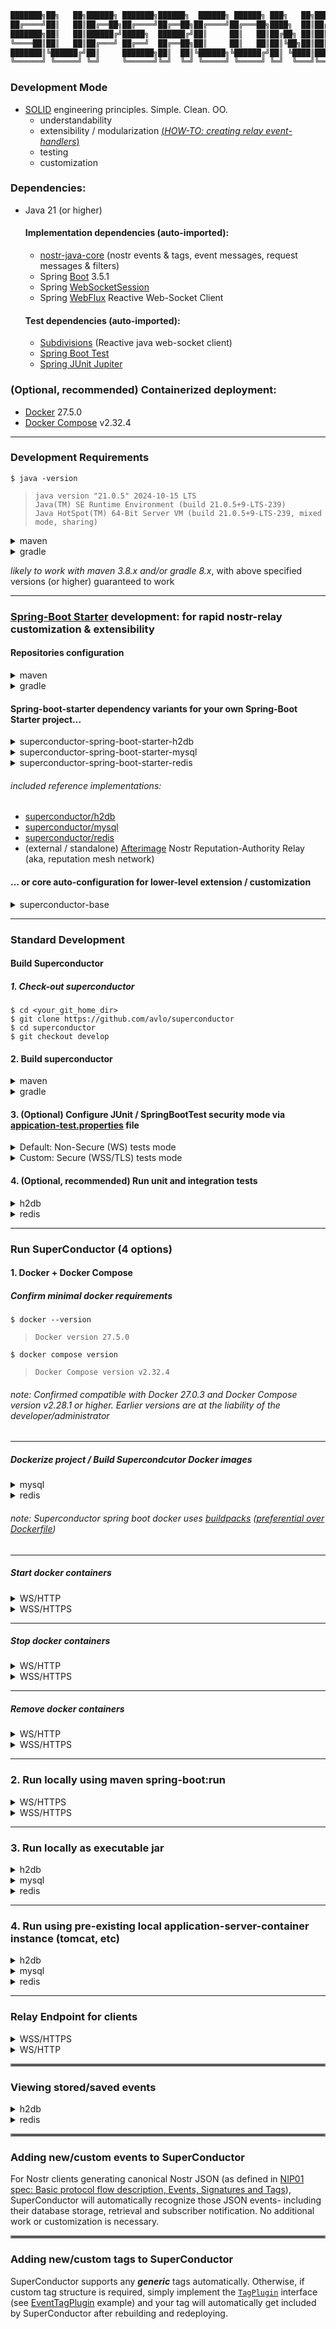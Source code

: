 ```java
███████╗██╗   ██╗██████╗ ███████╗██████╗  ██████╗ ██████╗ ███╗   ██╗██████╗ ██╗   ██╗ ██████╗████████╗ ██████╗ ██████╗
██╔════╝██║   ██║██╔══██╗██╔════╝██╔══██╗██╔════╝██╔═══██╗████╗  ██║██╔══██╗██║   ██║██╔════╝╚══██╔══╝██╔═══██╗██╔══██╗
███████╗██║   ██║██████╔╝█████╗  ██████╔╝██║     ██║   ██║██╔██╗ ██║██║  ██║██║   ██║██║        ██║   ██║   ██║██████╔╝
╚════██║██║   ██║██╔═══╝ ██╔══╝  ██╔══██╗██║     ██║   ██║██║╚██╗██║██║  ██║██║   ██║██║        ██║   ██║   ██║██╔══██╗
███████║╚██████╔╝██║     ███████╗██║  ██║╚██████╗╚██████╔╝██║ ╚████║██████╔╝╚██████╔╝╚██████╗   ██║   ╚██████╔╝██║  ██║
╚══════╝ ╚═════╝ ╚═╝     ╚══════╝╚═╝  ╚═╝ ╚═════╝ ╚═════╝ ╚═╝  ╚═══╝╚═════╝  ╚═════╝  ╚═════╝   ╚═╝    ╚═════╝ ╚═╝  ╚═╝
```

### Development Mode

- [SOLID](https://www.digitalocean.com/community/conceptual-articles/s-o-l-i-d-the-first-five-principles-of-object-oriented-design) engineering principles.  Simple.  Clean.  OO.
  - understandability
  - extensibility / modularization [(_HOW-TO: creating relay event-handlers_)](#adding-newcustom-events-to-superconductor)
  - testing
  - customization


### Dependencies:
- Java 21 (or higher)
  
  #### Implementation dependencies (auto-imported):
  - [nostr-java-core](https://github.com/avlo/nostr-java-core) (nostr events & tags, event messages, request messages & filters)
  - Spring [Boot](https://spring.io/projects/spring-boot) 3.5.1
  - Spring [WebSocketSession](https://docs.spring.io/spring-session/reference/guides/boot-websocket.html)
  - Spring [WebFlux](https://docs.spring.io/spring-framework/reference/web/webflux.html) Reactive Web-Socket Client
  #### Test dependencies (auto-imported):
  - [Subdivisions](https://github.com/avlo/subdivisions) (Reactive java web-socket client)
  - [Spring Boot Test](https://docs.spring.io/spring-boot/reference/testing/spring-boot-applications.html)
  - [Spring JUnit Jupiter](https://docs.spring.io/spring-framework/reference/testing/annotations/integration-junit-jupiter.html)

### (Optional, recommended) Containerized deployment:
- [Docker](https://hub.docker.com/_/docker) 27.5.0
- [Docker Compose](https://docs.docker.com/compose/install/) v2.32.4

----

### Development Requirements

    $ java -version

>     java version "21.0.5" 2024-10-15 LTS
>     Java(TM) SE Runtime Environment (build 21.0.5+9-LTS-239)
>     Java HotSpot(TM) 64-Bit Server VM (build 21.0.5+9-LTS-239, mixed mode, sharing)

<details>
  <summary>maven</summary>

    $ mvn -version
>     Apache Maven 3.9.9 (8e8579a9e76f7d015ee5ec7bfcdc97d260186937)
>     Java version: 21.0.5, vendor: Oracle Corporation
</details>

<details>
  <summary>gradle</summary>

    $ gradle -version
>     ------------------------------------------------------------
>     Gradle 8.13
>     ------------------------------------------------------------
</details>

_likely to work with maven 3.8.x and/or gradle 8.x_, with above specified versions (or higher) guaranteed to work 

----

### [Spring-Boot Starter](https://docs.spring.io/spring-boot/tutorial/first-application/index.html) development: for rapid nostr-relay customization & extensibility

#### Repositories configuration

<details><summary>maven</summary>

###### ~/.m2/settings.xml (typically)

```xml
<repositories>
  <repository>
    <id>github-superconductor</id>
    <url>https://maven.pkg.github.com/avlo/superconductor</url>
  </repository>
</repositories>
...
...
</servers>
  <server>
    <id>github-superconductor</id>
    <username>YOUR_GITHUB_USERNAME</username>
    <password>YOUR_GITHUB_ACCESS_TOKEN/PASSWORD</password>
  </server>
</servers>
```
</details>

<details><summary>gradle</summary>

###### build.gradle (typically)

```groovy
repositories {
    maven {
        url = uri("https://maven.pkg.github.com/avlo/superconductor")
    }
}
```
</details>

#### Spring-boot-starter dependency variants for your own Spring-Boot Starter project...

<details><summary>superconductor-spring-boot-starter-h2db</summary>
    <blockquote>
        <details><summary>maven</summary>
            <blockquote>

###### pom.xml
```xml
<dependency>
  <groupId>com.prosilion.superconductor</groupId>
  <artifactId>superconductor-spring-boot-starter-h2db</artifactId>
  <version>1.16.0</version>
</dependency>
```
</blockquote>            
        </details>
    </blockquote>
    <blockquote>
        <details><summary>gradle</summary>
            <blockquote>

###### build.gradle
```groovy
implementation 'com.prosilion.superconductor:superconductor-spring-boot-starter-h2db:' + 1.16.0
```
</blockquote>            
        </details>
    </blockquote>
</details>
<details><summary>superconductor-spring-boot-starter-mysql</summary>
    <blockquote>
        <details><summary>maven</summary>
            <blockquote>

###### pom.xml
```xml
<dependency>
  <groupId>com.prosilion.superconductor</groupId>
  <artifactId>superconductor-spring-boot-starter-mysql</artifactId>
  <version>1.16.0</version>
</dependency>
```
</blockquote>            
        </details>
    </blockquote>
    <blockquote>
        <details><summary>gradle</summary>
            <blockquote>

###### build.gradle
```groovy
implementation 'com.prosilion.superconductor:superconductor-spring-boot-starter-mysql:' + 1.16.0
```
</blockquote>            
        </details>
    </blockquote>
</details>
<details><summary>superconductor-spring-boot-starter-redis</summary>
    <blockquote>
        <details><summary>maven</summary>
            <blockquote>

###### pom.xml
```xml
<dependency>
  <groupId>com.prosilion.superconductor</groupId>
  <artifactId>superconductor-spring-boot-starter-redis</artifactId>
  <version>1.16.0</version>
</dependency>
```
</blockquote>            
        </details>
    </blockquote>
    <blockquote>
        <details><summary>gradle</summary>
            <blockquote>

###### build.gradle
```groovy
implementation 'com.prosilion.superconductor:superconductor-spring-boot-starter-redis:' + 1.16.0
```
</blockquote>            
        </details>
    </blockquote>
</details>

###### included reference implementations:
- [superconductor/h2db](superconductor/h2db)
- [superconductor/mysql](superconductor/mysql)
- [superconductor/redis](superconductor/redis)
- (external / standalone) [Afterimage](https://github.com/avlo/afterimage) Nostr Reputation-Authority Relay (aka, reputation mesh network)

#### ... or core auto-configuration for lower-level extension / customization

<details><summary>superconductor-base</summary>
    <blockquote>
        <details><summary>maven</summary>
            <blockquote>

###### pom.xml
```xml
<dependency>
  <groupId>com.prosilion.superconductor</groupId>
  <artifactId>superconductor-base</artifactId>
  <version>1.16.0</version>
</dependency>
```
</blockquote>            
        </details>
    </blockquote>
    <blockquote>
        <details><summary>gradle</summary>
            <blockquote>

###### build.gradle
```groovy
implementation 'com.prosilion.superconductor:superconductor-base:' + 1.16.0
```
</blockquote>            
        </details>
    </blockquote>
</details>

----

### Standard Development
#### Build Superconductor 
##### 1. Check-out superconductor

    $ cd <your_git_home_dir>
    $ git clone https://github.com/avlo/superconductor
    $ cd superconductor
    $ git checkout develop

#### 2.  Build superconductor
<details>
  <summary>maven</summary>  

      $ cd <your_git_home_dir>
      $ cd superconductor

    (unix)
      $ ./mvnw clean compile

    (windows)
      $ ./mvnw.cmd clean compile
</details>

<details>
  <summary>gradle</summary>

      $ cd <your_git_home_dir>
      $ cd superconductor

    (unix)
      $ ./gradlew clean build

    (windows)
      $ ./gradlew.bat clean build
</details>

#### 3. (Optional) Configure JUnit / SpringBootTest security mode via [appication-test.properties](src/test/resources/application-test.properties) file
<details>
  <summary>Default: Non-Secure (WS) tests mode</summary>

    # ws autoconfigure
    # security test (ws) disabled ('false') by default.
    server.ssl.enabled=false                                           <--------  "false" for ws/non-secure
    # ...
    superconductor.relay.url=ws://localhost:5555                       <--------  "ws" protocol for ws/non-secure
</details>
<details>
  <summary>Custom: Secure (WSS/TLS) tests mode</summary>

    # wss autoconfigure
    # to enable secure tests (wss), change below value to 'true' and...
    server.ssl.enabled=true                                            <--------  "true" for wss/secure
    # ...also for secure (wss), change below value to 'wss'...
    superconductor.relay.url=wss://localhost:5555                      <--------  "wss" protocol for wss/secure

Configure SuperConductor run-time security, 3 options:

| SecurityLevel | Specification                                                        | Details                                                                                                                                                                                                                                                                                                                                                                                 |
  |---------------|----------------------------------------------------------------------|-----------------------------------------------------------------------------------------------------------------------------------------------------------------------------------------------------------------------------------------------------------------------------------------------------------------------------------------------------------------------------------------|
| Highest       | SSL Certificate WSS/HTTPS<br>(industry standard secure encrypted)    | 1. [Obtain](https://www.websitebuilderexpert.com/building-websites/how-to-get-an-ssl-certificate/) an SSL certificate.<br>2. [Install](https://www.baeldung.com/java-import-cer-certificate-into-keystore) the certificate<br>3. Enable [SSL configuration options](src/main/resources/application-local_wss.properties?plain=1#L6,8,L11-L15) in application-local_wss/dev_wss.properties file. |
| Medium        | Self-Signed Certificate WSS/HTTPS (locally created secure encrypted) | 1. Create a [Self-Signed Certificate](https://www.baeldung.com/openssl-self-signed-cert).<br>2. [Install](https://www.baeldung.com/java-import-cer-certificate-into-keystore) the certificate<br>3. Enable [SSL configuration options](src/main/resources/application-local_wss.properties?plain=1#L6,8,L11-L15) in application-local_wss/dev_wss.properties file.                      |
| None/Default  | WS/HTTP<br>non-secure / non-encrypted                                | Security-related configuration(s) not required                                                                                                                                                                                                                                                                                                                                          |  

</details>

#### 4. (Optional, recommended) Run unit and integration tests

<details><summary>h2db</summary>
    <blockquote>
        <details><summary>maven</summary>
            <blockquote>
                <details><summary>unix</summary>
                    <blockquote>
<blockquote>

```bash
$ ./mvnw verify -f superconductor/h2db/pom.xml
```
</blockquote>
                    </blockquote>
                </details>
                <details><summary>windows</summary>
                    <blockquote>
<blockquote>

```bash
$ ./mvnw.cmd verify -f superconductor/h2db/pom.xml
```
</blockquote>
                    </blockquote>
                </details>
            </blockquote>
        </details>
        <details><summary>gradle</summary>
            <blockquote>
                <details><summary>unix</summary>
                    <blockquote>
<blockquote>

```bash
$ ./gradlew :superconductor-app-h2db:test :superconductor-app-h2db:check --rerun-tasks
```
</blockquote>
                    </blockquote>
                </details>
                <details><summary>windows</summary>
                    <blockquote>
<blockquote>

```bash
$ ./gradlew.cmd :superconductor-app-h2db:test :superconductor-app-h2db:check --rerun-tasks
```
</blockquote>
                    </blockquote>
                </details>
            </blockquote>
        </details>
    </blockquote>
</details>
<details><summary>redis</summary>
    <blockquote>
        <details><summary>maven</summary>
            <blockquote>
                <details><summary>unix</summary>
                    <blockquote>
<blockquote>

```bash
$ ./mvnw verify -f superconductor/redis/pom.xml
```
</blockquote>
                    </blockquote>
                </details>
                <details><summary>windows</summary>
                    <blockquote>
<blockquote>

```bash
$ ./mvnw.cmd verify -f superconductor/redis/pom.xml
```
</blockquote>
                    </blockquote>
                </details>
            </blockquote>
        </details>
        <details><summary>gradle</summary>
            <blockquote>
                <details><summary>unix</summary>
                    <blockquote>
<blockquote>

```bash
$ ./gradlew :superconductor-app-redis:test :superconductor-app-redis:check --rerun-tasks
```
</blockquote>
                    </blockquote>
                </details>
                <details><summary>windows</summary>
                    <blockquote>
<blockquote>

```bash
$ ./gradlew.cmd :superconductor-app-redis:test :superconductor-app-redis:check --rerun-tasks
```
</blockquote>
                    </blockquote>
                </details>
            </blockquote>
        </details>
    </blockquote>
</details>

----

### Run SuperConductor (4 options)

#### 1.  Docker + Docker Compose
##### Confirm minimal docker requirements
    $ docker --version
>     Docker version 27.5.0
    $ docker compose version
>     Docker Compose version v2.32.4

###### _note: Confirmed compatible with Docker 27.0.3 and Docker Compose version v2.28.1 or higher.  Earlier versions are at the liability of the developer/administrator_

----

##### Dockerize project / Build Supercondcutor Docker images

<details>
  <summary>mysql</summary>

    $ mvn clean install -Dmaven.test.skip=true
    $ mvn -N wrapper:wrapper
    $ mvn spring-boot:build-image -f superconductor/mysql/pom.xml -Pdev_ws -Dmaven.test.skip=true
</details>
<details>
  <summary>redis</summary>

    $ mvn clean install -Dmaven.test.skip=true
    $ mvn -N wrapper:wrapper
    $ mvn spring-boot:build-image -f superconductor/redis/pom.xml -Pdev_ws -Dmaven.test.skip=true 
</details>

###### _note: Superconductor spring boot docker uses [buildpacks](https://buildpacks.io/) ([preferential over Dockerfile](https://reflectoring.io/spring-boot-docker/))_

----

##### Start docker containers

<details><summary>WS/HTTP</summary>
    <blockquote>
        <details><summary>mysql</summary>
            <blockquote>

###### run without logging:

    $ docker compose -f superconductor/mysql/docker-compose-dev_ws.yml up 

###### run with container logging displayed to console:

    $ docker compose -f superconductor/mysql/docker-compose-dev_ws.yml up --abort-on-container-failure --attach-dependencies

###### run with docker logging displayed to console:

    $ docker compose -f superconductor/mysql/docker-compose-dev_ws.yml up -d && dcls | grep 'superconductor-app-mysql' | awk '{print $1}' | xargs docker logs -f

</blockquote>
        </details>
        <details><summary>redis</summary>
            <blockquote>

###### run without logging:

    $ docker compose -f superconductor/redis/docker-compose-dev_ws.yml up 

###### run with container logging displayed to console:

    $ docker compose -f superconductor/redis/docker-compose-dev_ws.yml up --abort-on-container-failure --attach-dependencies

###### run with docker logging displayed to console:

    $ docker compose -f superconductor/redis/docker-compose-dev_ws.yml up -d && dcls | grep 'superconductor-app-redis' | awk '{print $1}' | xargs docker logs -f
</blockquote>
        </details>
    </blockquote>
</details>

<details><summary>WSS/HTTPS</summary>
    <blockquote>

###### (*optionally edit [superconductor/docker-compose-dev_wss.yml](superconductor/docker-compose-dev_wss.yml?plain=1#L10,L32,L36-L37) parameters as applicable.*)
</blockquote>
    <blockquote>
        <details><summary>mysql</summary>
            <blockquote>

###### run without logging:

    $ docker compose -f superconductor/mysql/docker-compose-dev_wss.yml up 

###### run with container logging displayed to console:

    $ docker compose -f superconductor/mysql/docker-compose-dev_wss.yml up --abort-on-container-failure --attach-dependencies

###### run with docker logging displayed to console:

    $ docker compose -f superconductor/mysql/docker-compose-dev_wss.yml up -d && dcls | grep 'superconductor-app-mysql' | awk '{print $1}' | xargs docker logs -f

</blockquote>
        </details>
        <details><summary>redis</summary>
            <blockquote>

###### run without logging:

    $ docker compose -f superconductor/redis/docker-compose-dev_wss.yml up 

###### run with container logging displayed to console:

    $ docker compose -f superconductor/redis/docker-compose-dev_wss.yml up --abort-on-container-failure --attach-dependencies

###### run with docker logging displayed to console:

    $ docker compose -f superconductor/redis/docker-compose-dev_wss.yml up -d && dcls | grep 'superconductor-app-redis' | awk '{print $1}' | xargs docker logs -f
</blockquote>
        </details>
    </blockquote>
</details>

----

##### Stop docker containers

<details><summary>WS/HTTP</summary>
    <blockquote>
        <details><summary>mysql</summary>
            <blockquote>

    $ docker compose -f superconductor/mysql/docker-compose-dev_ws.yml stop 
</blockquote>
        </details>
        <details><summary>redis</summary>
            <blockquote>

    $ docker compose -f superconductor/redis/docker-compose-dev_ws.yml stop 
</blockquote>
        </details>
    </blockquote>
</details>

<details><summary>WSS/HTTPS</summary>
    <blockquote>
        <details><summary>mysql</summary>
            <blockquote>

    $ docker compose -f superconductor/mysql/docker-compose-dev_wss.yml stop 
</blockquote>
        </details>
        <details><summary>redis</summary>
            <blockquote>

    $ docker compose -f superconductor/redis/docker-compose-dev_wss.yml stop 
</blockquote>
        </details>
    </blockquote>
</details>

----  

##### Remove docker containers

<details><summary>WS/HTTP</summary>
    <blockquote>
        <details><summary>mysql</summary>
            <blockquote>

    $ docker compose -f superconductor/mysql/docker-compose-dev_ws.yml down --remove-orphans

</blockquote>
        </details>
        <details><summary>redis</summary>
            <blockquote>

    $ docker compose -f superconductor/redis/docker-compose-dev_ws.yml down --remove-orphans
</blockquote>
        </details>
    </blockquote>
</details>

<details><summary>WSS/HTTPS</summary>
    <blockquote>
        <details><summary>mysql</summary>
            <blockquote>

    $ docker compose -f superconductor/mysql/docker-compose-dev_wss.yml down --remove-orphans

</blockquote>
        </details>
        <details><summary>redis</summary>
            <blockquote>

    $ docker compose -f superconductor/redis/docker-compose-dev_wss.yml down --remove-orphans
</blockquote>
        </details>
    </blockquote>
</details>  

----

### 2.  Run locally using maven spring-boot:run

<details><summary>WS/HTTPS</summary>
    <blockquote>
        <details><summary>redis</summary>
            <blockquote>
                <details><summary>maven</summary>
                    <blockquote>
                        <details><summary>unix</summary>
                            <blockquote>

<blockquote>

```bash
$ ./mvnw spring-boot:run -f superconductor/h2db/pom.xml -P local_ws -Dspring-boot.run.arguments="--server.port=5555 --superconductor.relay.url=ws://localhost:5555"
```
</blockquote>
</blockquote>
                        </details>
                        <details><summary>windows</summary>
                            <blockquote>

<blockquote>

```bash
$ ./mvnw.cmd spring-boot:run -f superconductor/h2db/pom.xml -P local_ws -Dspring-boot.run.arguments="--server.port=5555 --superconductor.relay.url=ws://localhost:5555"
```
</blockquote>
</blockquote>
                        </details>
                    </blockquote>
                </details>
                <details><summary>gradle</summary>
                    <blockquote>
                        <details><summary>unix</summary>
                            <blockquote>

<blockquote>

```bash
$ ./gradlew superconductor-app-h2db:bootRunLocalws -Pserver.port=5555 -Psuperconductor.relay.url=ws://localhost:5555
```
</blockquote>
</blockquote>
                        </details>
                        <details><summary>windows</summary>
                            <blockquote>

<blockquote>

```bash
$ ./gradlew.cmd superconductor-app-h2db:bootRunLocalws -Pserver.port=5555 -Psuperconductor.relay.url=ws://localhost:5555
```
</blockquote>
</blockquote>
                        </details>
                    </blockquote>
                </details>
            </blockquote>
        </details>
    </blockquote>
</details> 

<details><summary>WSS/HTTPS</summary>
    <blockquote>
        <details><summary>redis</summary>
            <blockquote>
                <details><summary>maven</summary>
                    <blockquote>
                        <details><summary>unix</summary>
                            <blockquote>

$ ./mvnw spring-boot:run -f superconductor/h2db/pom.xml -P local_wss -Dspring-boot.run.arguments="--server.port=5555 --superconductor.relay.url=wss://localhost:5555"
</blockquote>
                        </details>
                        <details><summary>windows</summary>
                            <blockquote>

$ ./mvnw.cmd spring-boot:run -f superconductor/h2db/pom.xml -P local_wss -Dspring-boot.run.arguments="--server.port=5555 --superconductor.relay.url=wss://localhost:5555"
</blockquote>
                        </details>
                    </blockquote>
                </details>
                <details><summary>gradle</summary>
                    <blockquote>
                        <details><summary>unix</summary>
                            <blockquote>

$ ./gradlew superconductor-app-h2db:bootRunLocalWss -Pserver.port=5555 -Psuperconductor.relay.url=wss://localhost:5555
</blockquote>
                        </details>
                        <details><summary>windows</summary>
                            <blockquote>

$ ./gradlew.cmd superconductor-app-h2db:bootRunLocalWss -Pserver.port=5555 -Psuperconductor.relay.url=wss://localhost:5555
</blockquote>
                        </details>
                    </blockquote>
                </details>
            </blockquote>
        </details>
    </blockquote>
</details>

----

### 3.  Run locally as executable jar

<details>
  <summary>h2db</summary>

```bash
  $ cd <your_git_home_dir>/superconductor
  $ java -jar superconductor/h2db/target/superconductor-app-h2db-1.16.0.war
```
</details>
<details>
  <summary>mysql</summary>

```bash
  $ cd <your_git_home_dir>/superconductor
  $ java -jar superconductor/mysql/target/superconductor-app-mysql-1.16.0.war
```
</details> 
<details>
  <summary>redis</summary>

```bash
  $ cd <your_git_home_dir>/superconductor
  $ java -jar superconductor/redis/target/superconductor-app-redis-1.16.0.war
```
</details>

----

### 4.  Run using pre-existing local application-server-container instance (tomcat, etc)
<details>
  <summary>h2db</summary>

```bash
  $ cp <your_git_home_dir>/superconductor/superconductor/h2db/target/superconductor-app-h2db-1.16.0.war <your_container/instance/deployment_directory>
```
</details>
<details>
  <summary>mysql</summary>

```bash
  $ cp <your_git_home_dir>/superconductor/superconductor/mysql/target/superconductor-app-mysql-1.16.0.war <your_container/instance/deployment_directory>
```
</details> 
<details>
  <summary>redis</summary>

```bash
  $ cp <your_git_home_dir>/superconductor/superconductor/redis/target/superconductor-app-redis-1.16.0.war <your_container/instance/deployment_directory>
```
</details>

----

### Relay Endpoint for clients

<details>
  <summary>WSS/HTTPS</summary>

    wss://localhost:5555
</details> 

<details>
  <summary>WS/HTTP</summary>  

    ws://localhost:5555
</details>

<hr style="border:2px solid grey">

### Viewing stored/saved events 

<details>
  <summary>h2db</summary>

#### H2 DB console (local non-docker development mode): ##

    http://localhost:5555/h2-console/

*user: sa*  
*password: // blank*

Display all framework table contents (case-sensitive quoted fields/tables when querying):

	-- select id, pub_key, session_id, challenge from auth;
	select id, event_id_string, kind, created_at, pub_key, content, concat(left(signature,20), '...') as signature from event;
	select id, event_id, event_tag_id from "event-event_tag-join";
	select id, event_id_string, recommended_relay_url, marker from event_tag;
	select id, event_id, pubkey_id from "event-pubkey_tag-join";
	select id, public_key, main_relay_url, pet_name from pubkey_tag;
	select id, event_id, identifier_tag_id from "event-identifier_tag-join";
	select id, uuid from identifier_tag;
	select id, event_id, address_tag_id from "event-address_tag-join";
	select id, kind, pub_key, uuid, relay_uri, code from address_tag;
	select id, event_id, reference_tag_id from "event-reference_tag-join";
	select id, uri from reference_tag;
	select id, event_id, subject_tag_id from "event-subject_tag-join";
	select id, subject from subject_tag;
	select id, event_id, hash_tag_id from "event-hashtag_tag-join";
	select id, hashtag_tag from hashtag_tag;
	select id, event_id, geohash_tag_id from "event-geohash_tag-join";
	select id, location from geohash_tag;
	select id, event_id, generic_tag_id  FROM "event-generic_tag-join";
	select id, code from generic_tag;
	select id, generic_tag_id, element_attribute_id from "generic_tag-element_attribute-join";
	select id, name, "value" from element_attribute;
	select id, event_id, price_tag_id from "event-price_tag-join";
	select id, number, currency, frequency from price_tag;
	select id, event_id from deletion_event;

##### (Optional Use) bundled web-client URLs for convenience/dev-testing/etc

http://localhost:5555/api-tests.html <sup>_(nostr **events** web-client)_</sup>

http://localhost:5555/request-test.html <sup>_(nostr **request** web-client)_</sup>

</details>

<details><summary>redis</summary>
    <blockquote>
        <details><summary>local docker insight-browser instance</summary>
            <blockquote>

```bash
  $ docker pull redis/redisinsight
  $ docker run -d --name redisinsight -p 5540:5540 redis/redisinsight:latest
```

Next, open browser URL http://localhost:5540 and configure a connection to http://localhost:8081
</blockquote>
        </details>
    </blockquote>
    <blockquote>
        <details><summary>Download insight</summary>
            <blockquote>

Download [redis insight](https://redis.io/downloads/#insight) standalone application and configure a connection to http://localhost:8081
</blockquote>
        </details>
    </blockquote>
</details>

<hr style="border:2px solid grey">

### Adding new/custom events to SuperConductor

For Nostr clients generating canonical Nostr JSON (as defined in [NIP01 spec: Basic protocol flow description, Events, Signatures and Tags](https://nostr-nips.com/nip-01)), SuperConductor will automatically recognize those JSON events- including their database storage, retrieval and subscriber notification.  No additional work or customization is necessary.
<br>
<hr style="border:2px solid grey">

### Adding new/custom tags to SuperConductor

SuperConductor supports any _**generic**_ tags automatically.  Otherwise, if custom tag structure is required, simply implement the [`TagPlugin`](lib/src/main/java/com/prosilion/superconductor/plugin/tag/TagPlugin.java) interface (see [EventTagPlugin](lib/src/main/java/com/prosilion/superconductor/plugin/tag/EventTagPlugin.java) example) and your tag will automatically get included by SuperConductor after rebuilding and redeploying.

